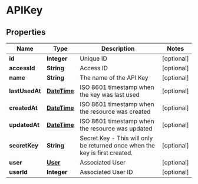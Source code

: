 
# APIKey

## Properties
Name | Type | Description | Notes
------------ | ------------- | ------------- | -------------
**id** | **Integer** | Unique ID |  [optional]
**accessId** | **String** | Access ID |  [optional]
**name** | **String** | The name of the API Key |  [optional]
**lastUsedAt** | [**DateTime**](DateTime.md) | ISO 8601 timestamp when the key was last used |  [optional]
**createdAt** | [**DateTime**](DateTime.md) | ISO 8601 timestamp when the resource was created |  [optional]
**updatedAt** | [**DateTime**](DateTime.md) | ISO 8601 timestamp when the resource was updated |  [optional]
**secretKey** | **String** | Secret Key - This will only be returned once when the key is first created. |  [optional]
**user** | [**User**](User.md) | Associated User |  [optional]
**userId** | **Integer** | Associated User ID |  [optional]




